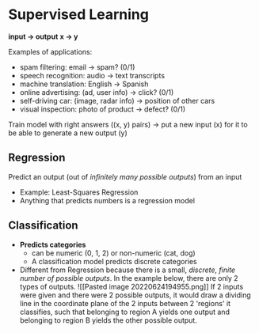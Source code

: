 # Supervised Learning
**input -> output**
**x -> y**

Examples of applications:
- spam filtering:                          email -> spam? (0/1)
- speech recognition:                audio -> text transcripts
- machine translation:             English -> Spanish
- online advertising:     (ad, user info) -> click? (0/1)
- self-driving car:  (image, radar info) -> position of other cars
- visual inspection:  photo of product -> defect? (0/1)

Train model with right answers ((x, y) pairs) -> put a new input (x) for it to be able to generate a new output (y)

## Regression
Predict an output (out of *infinitely many possible outputs*) from an input
- Example: Least-Squares Regression
- Anything that predicts numbers is a regression model

## Classification
- **Predicts categories**
	- can be numeric (0, 1, 2) or non-numeric (cat, dog)
	- A classification model predicts discrete categories
- Different from Regression because there is a small, *discrete, finite number of possible outputs*. In the example below, there are only 2 types of outputs.
![[Pasted image 20220624194955.png]]
If 2 inputs were given and there were 2 possible outputs, it would draw a dividing line in the coordinate plane of the 2 inputs between 2 'regions' it classifies, such that belonging to region A yields one output and belonging to region B yields the other possible output. 